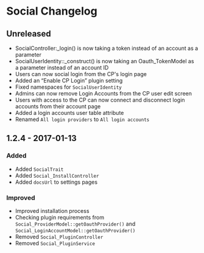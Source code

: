 Social Changelog
===================

## Unreleased

- SocialController:_login() is now taking a token instead of an account as a parameter
- SocialUserIdentity::_construct() is now taking an Oauth_TokenModel as a parameter instead of an account ID
- Users can now social login from the CP's login page
- Added an “Enable CP Login” plugin setting
- Fixed namespaces for `SocialUserIdentity`
- Admins can now remove Login Accounts from the CP user edit screen
- Users with access to the CP can now connect and disconnect login accounts from their account page
- Added a login accounts user table attribute
- Renamed `All login providers` to `All login accounts`

## 1.2.4 - 2017-01-13

### Added
- Added `SocialTrait`
- Added `Social_InstallController`
- Added `docsUrl` to settings pages

### Improved
- Improved installation process
- Checking plugin requirements from `Social_ProviderModel::getOauthProvider()` and `Social_LoginAccountModel::getOauthProvider()`
- Removed `Social_PluginController`
- Removed `Social_PluginService`